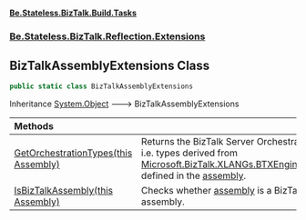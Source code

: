 #### [Be.Stateless.BizTalk.Build.Tasks](README.md 'README')
### [Be.Stateless.BizTalk.Reflection.Extensions](Be.Stateless.BizTalk.Reflection.Extensions.md 'Be.Stateless.BizTalk.Reflection.Extensions')

## BizTalkAssemblyExtensions Class

```csharp
public static class BizTalkAssemblyExtensions
```

Inheritance [System.Object](https://docs.microsoft.com/en-us/dotnet/api/System.Object 'System.Object') &#129106; BizTalkAssemblyExtensions

| Methods | |
| :--- | :--- |
| [GetOrchestrationTypes(this Assembly)](BizTalkAssemblyExtensions.GetOrchestrationTypes(thisAssembly).md 'Be.Stateless.BizTalk.Reflection.Extensions.BizTalkAssemblyExtensions.GetOrchestrationTypes(this System.Reflection.Assembly)') | Returns the BizTalk Server Orchestrations' types, i.e. types derived from [Microsoft.BizTalk.XLANGs.BTXEngine.BTXService](https://docs.microsoft.com/en-us/dotnet/api/Microsoft.BizTalk.XLANGs.BTXEngine.BTXService 'Microsoft.BizTalk.XLANGs.BTXEngine.BTXService'), defined in the [assembly](BizTalkAssemblyExtensions.GetOrchestrationTypes(thisAssembly).md#Be.Stateless.BizTalk.Reflection.Extensions.BizTalkAssemblyExtensions.GetOrchestrationTypes(thisSystem.Reflection.Assembly).assembly 'Be.Stateless.BizTalk.Reflection.Extensions.BizTalkAssemblyExtensions.GetOrchestrationTypes(this System.Reflection.Assembly).assembly'). |
| [IsBizTalkAssembly(this Assembly)](BizTalkAssemblyExtensions.IsBizTalkAssembly(thisAssembly).md 'Be.Stateless.BizTalk.Reflection.Extensions.BizTalkAssemblyExtensions.IsBizTalkAssembly(this System.Reflection.Assembly)') | Checks whether [assembly](BizTalkAssemblyExtensions.IsBizTalkAssembly(thisAssembly).md#Be.Stateless.BizTalk.Reflection.Extensions.BizTalkAssemblyExtensions.IsBizTalkAssembly(thisSystem.Reflection.Assembly).assembly 'Be.Stateless.BizTalk.Reflection.Extensions.BizTalkAssemblyExtensions.IsBizTalkAssembly(this System.Reflection.Assembly).assembly') is a BizTalk Server assembly. |
